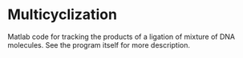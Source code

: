 # Multicyclization
Matlab code for tracking the products of a ligation of  mixture of DNA molecules.
See the program itself for more description.
